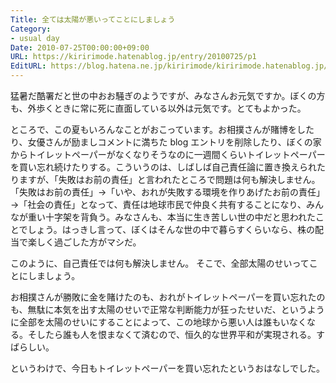 ```yaml
---
Title: 全ては太陽が悪いってことにしましょう
Category:
- usual day
Date: 2010-07-25T00:00:00+09:00
URL: https://kiririmode.hatenablog.jp/entry/20100725/p1
EditURL: https://blog.hatena.ne.jp/kiririmode/kiririmode.hatenablog.jp/atom/entry/8454420450078211706
---
```



猛暑だ酷署だと世の中おお騒ぎのようですが、みなさんお元気ですか。ぼくの方も、外歩くときに常に死に直面している以外は元気です。とてもよかった。


ところで、この夏もいろんなことがおこっています。お相撲さんが賭博をしたり、女優さんが励ましコメントに満ちた blog エントリを削除したり、ぼくの家からトイレットペーパーがなくなりそうなのに一週間くらいトイレットペーパーを買い忘れ続けたりする。こういうのは、しばしば自己責任論に置き換えられたりますが、「失敗はお前の責任」と言われたところで問題は何も解決しません。「失敗はお前の責任」→「いや、おれが失敗する環境を作りあげたお前の責任」→「社会の責任」となって、責任は地球市民で仲良く共有することになり、みんなが重い十字架を背負う。みなさんも、本当に生き苦しい世の中だと思われたことでしょう。はっきし言って、ぼくはそんな世の中で暮らすくらいなら、株の配当で楽しく過ごした方がマシだ。


このように、自己責任では何も解決しません。
そこで、全部太陽のせいってことにしましょう。


お相撲さんが勝敗に金を賭けたのも、おれがトイレットペーパーを買い忘れたのも、無駄に本気を出す太陽のせいで正常な判断能力が狂ったせいだ、というように全部を太陽のせいにすることによって、この地球から悪い人は誰もいなくなる。そしたら誰も人を恨まなくて済むので、恒久的な世界平和が実現される。すばらしい。


というわけで、今日もトイレットペーパーを買い忘れたというおはなしでした。
